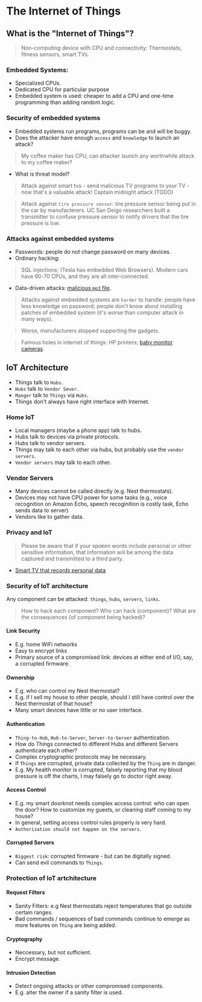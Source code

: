 # The Internet of Things
## What is the "Internet of Things"?
> Non-computing device with CPU and connectivity:
Thermostats, fitness sensors, smart TVs.

### Embedded Systems:

- Specialized CPUs.
- Dedicated CPU for particular purpose
- Embedded system is used: cheaper to add a CPU and one-time programming than adding random logic.

### Security of embedded systems

- Embedded systems run programs, programs can be and will be buggy.
- Does the attacker have enough `access` and `knowledge` to launch an attack?
> My coffee maker has CPU, can attacker launch any worthwhile attack to my coffee maker?
- What is threat model?

> Attack against smart tvs - send malicious TV programs to your TV - now that's a valuable attack! Captain midnight attack (TODO)

> Attack against `tire pressure sensor`: tire pressure sensor being put in the car by manufacterers. UC San Deigo researchers built a transmitter to confuse pressure sensor to notify drivers that the tire pressure is low.

### Attacks against embedded systems

* Passwords: people do not change password on many devices.
* Ordinary hacking: 
> SQL injections; (Tesla has embedded Web Browsers). Modern cars have 60-70 CPUs, and they are all inter-connected.
* Data-driven attacks: [malicious `mp3` file](http://www.howtogeek.com/127154/how-hackers-can-disguise-malicious-programs-with-fake-file-extensions/).

> Attacks against embedded systems are `harder` to handle: people have less knowledge on password; people don't know about installing patches of embedded system (it's worse than computer attack in many ways). 

> Worse, manufacturers stopped supporting the gadgets.

> Famous holes in internet of things: HP printers; [baby monitor cameras](http://www.consumeraffairs.com/news/hacker-hijacks-baby-monitor-to-scream-at-infant-in-the-middle-of-the-night-042814.html).

## loT Architecture

* Things talk to `Hubs`.
* `Hubs` talk to `Vendor Sever`.
* `Manger` talk to `Things` via `Hubs`.
* Things don't always have right interface with Internet.

### Home loT

* Local managers (maybe a phone app) talk to hubs.
* Hubs talk to devices via private protocols.
* Hubs talk to vendor servers.
* Things may talk to each other via hubs, but probably use the `vendor servers`.
* `Vendor servers` may talk to each other.

### Vendor Servers
* Many devices cannot be called directly (e.g. Nest thermostats).
* Devices may not have CPU power for some tasks (e.g., voice recognition on Amazon Echo, speech recoginition is costly task, Echo sends data to server).
* Vendors like to gather data.

### Privacy and loT
> Please be aware that if your spoken words include personal or other sensitive information, that information will be among the data captured and transmitted to a third party.

* [Smart TV that records personal data](http://www.brennancenter.org/analysis/im-terrified-my-new-tv-why-im-scared-turn-thing)

### Security of loT architecture

Any component can be attacked: `things`, `hubs`, `servers`, `links`.

> How to hack each component? Who can hack (component)? What are the consequences (of component being hacked)?

#### Link Security
* E.g. home WiFi networks
* Easy to encrypt links
* Primary source of a compromised link: devices at either end of I/O, say, a corrupted firmware.

#### Ownership
* E.g. who can control my Nest thermostat?
* E.g. if I sell my house to other people, should I still have control over the Nest thermostat of that house?
* Many smart devices have little or no user interface.

#### Authentication
* `Thing-to-Hub`, `Hub-to-Server`, `Server-to-Server` authentication.
* How do Things connected to different Hubs and different Servers authenticate each other?
* Complex cryptographic protocols may be necessary.
* If `Things` are corrupted, private data collected by the `Thing` are in danger.
* E.g. My health monitor is corrupted, falsely reporting that my blood pressure is off the charts, I may falsely go to doctor right away.

#### Access Control
* E.g. my smart doorknot needs complex access control: who can open the door? How to customize my guests, or cleaning staff coming to my house?
* In general, setting access control rules properly is very hard.
* `Authorization should not happen on the servers`.

#### Corrupted Servers
* `Biggest risk`: corrupted firmware - but can be digitally signed.
* Can send evil commands to `Things`.

### Protection of loT artchitecture

#### Request Filters
* Sanity Filters: e.g Nest thermostats reject temperatures that go outside certain ranges.
* Bad commands / sequences of bad commands continue to emerge as more features on `Thing` are being added.

#### Cryptography
* Neccessary, but not sufficient.
* Encrypt message.

#### Intrusion Detection
* Detect ongoing attacks or other compromised components.
* E.g. alter the owner if a sanity filter is used.







